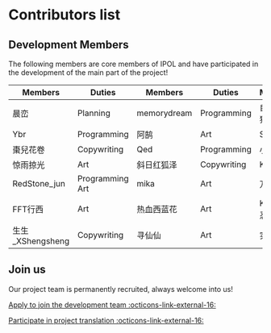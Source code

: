 # Contributors list

## Development Members

The following members are core members of IPOL and have participated in the development of the main part of the project!

| Members                             | Duties          | Members     | Duties      | Members  | Duties      |
| ----------------------------------- | --------------- | ----------- | ----------- | -------- | ----------- |
| 晨峦                                  | Planning        | memorydream | Programming | 自然妙有猫仙人  | Programming |
| Ybr                                 | Programming     | 阿鹄          | Art         | SunTrIce | Copywriting |
| 棗兒花卷                                | Copywriting     | Qed         | Programming | 小鱼在家     | Art         |
| 惊雨掠光                                | Art             | 斜日红狐泽       | Copywriting | Koeri    | Musical     |
| RedStone_jun   | Programming Art | mika        | Art         | 万炯鸣      | Programming |
| FFT行西                               | Art             | 热血西蓝花       | Art         | KILLA凌忍  | Art         |
| 生生_XShengsheng | Copywriting     | 寻仙仙         | Art         | 实心餐椅     | Art         |

## Join us

Our project team is permanently recruited, always welcome into us!

[Apply to join the development team :octicons-link-external-16:](http://chenluan.mikecrm.com/JeKq3DU)

[Participate in project translation :octicons-link-external-16:](https://crowdin.com/project/cyanstars)
